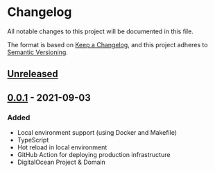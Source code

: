# Changelog
All notable changes to this project will be documented in this file.

The format is based on [Keep a Changelog](https://keepachangelog.com/en/1.0.0/),
and this project adheres to [Semantic Versioning](https://semver.org/spec/v2.0.0.html).

## [Unreleased]

## [0.0.1] - 2021-09-03
### Added
- Local environment support (using Docker and Makefile)
- TypeScript
- Hot reload in local environment
- GitHub Action for deploying production infrastructure
- DigitalOcean Project & Domain

[Unreleased]: https://github.com/Covik/vfm-system/compare/v0.0.1-infrastructure...HEAD
[0.0.1]: https://github.com/Covik/vfm-system/releases/tag/v0.0.1-infrastructure